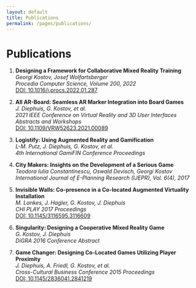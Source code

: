```yaml
---
layout: default
title: Publications
permalink: /pages/publications/
---
```


# Publications

1. **Designing a Framework for Collaborative Mixed Reality Training**  
   *Georgi Kostov, Josef Wolfartsberger*  
   *Procedia Computer Science, Volume 200, 2022*  
   [DOI: 10.1016/j.procs.2022.01.287](https://doi.org/10.1016/j.procs.2022.01.287)  

2. **All AR-Board: Seamless AR Marker Integration into Board Games**  
   *J. Diephuis, G. Kostov, et al.*  
   *2021 IEEE Conference on Virtual Reality and 3D User Interfaces Abstracts and Workshops*  
   [DOI: 10.1109/VRW52623.2021.00089](https://doi.org/10.1109/VRW52623.2021.00089)  

3. **Logistify: Using Augmented Reality and Gamification**  
   *L-M. Putz, J. Diephuis, G. Kostov, et al.*  
   *4th International GamiFIN Conference Proceedings*  

4. **City Makers: Insights on the Development of a Serious Game**  
   *Teodora Iulia Constantinescu, Oswald Devisch, Georgi Kostov*  
   *International Journal of E-Planning Research (IJEPR), Vol. 6(4), 2017*  

5. **Invisible Walls: Co-presence in a Co-located Augmented Virtuality Installation**  
   *M. Lankes, J. Hagler, G. Kostov, J. Diephuis*  
   *CHI PLAY 2017 Proceedings*  
   [DOI: 10.1145/3116595.3116609](https://doi.org/10.1145/3116595.3116609)

6. **Singularity: Designing a Cooperative Mixed Reality Game**  
   *G. Kostov, J. Diephuis*  
   *DiGRA 2016 Conference Abstract*  

7. **Game Changer: Designing Co-Located Games Utilizing Player Proximity**  
   *J. Diephuis, A. Friedl, G. Kostov, et al.*  
   *Cross-Cultural Business Conference 2015 Proceedings*  
   [DOI: 10.1145/2836041.2841219](https://doi.org/10.1145/2836041.2841219)